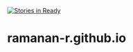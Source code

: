 [![Stories in Ready](https://badge.waffle.io/ramanan-r/ramanan-r.github.io.png?label=ready&title=Ready)](https://waffle.io/ramanan-r/ramanan-r.github.io)
# ramanan-r.github.io
